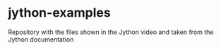 # jython-examples
Repository with the files shown in the Jython video and taken from the Jython documentation
